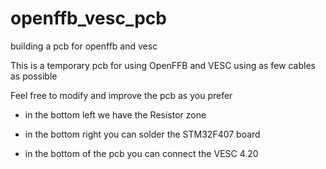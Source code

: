 # openffb_vesc_pcb
 building a pcb for openffb and vesc

This is a temporary pcb for using OpenFFB and VESC using as few cables as possible

Feel free to modify and improve the pcb as you prefer



- in the bottom left we have the Resistor zone

- in the bottom right you can solder the STM32F407 board

- in the bottom of the pcb you can connect the VESC 4.20

  

  

  



